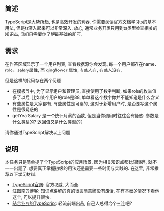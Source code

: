 ## 简述
TypeScript是大势所趋, 也是高效开发的利器. 你需要阅读官方文档学习ts的基本用法, 但是ts深入起来可以非常深入. 放心, 通常业务开发只用到ts类型检查相关的知识点, 我们只需要你了解最基础的即可. 

## 需求
在作答区域显示了一个用户列表, 查看数据源你会发现, 每一个用户都存在name、role、salary属性, 而 qingflower 属性, 有些人有, 有些人没有. 

但是这样的代码存在两个问题

 - 在模板当中, 为了显示用户和管理员, 直接使用了数字判断, 如果role的枚举值多了以后, 比如某个用户的role是88, 单单看这个数字你并不能知道是什么含义
 - 有些属性是大家都有, 有些属性是可选的, 这对于新增用户时, 是否要写这个属性是很疑惑的
 - getYearSalary 是一个统计月薪的函数, 但是当你调用时往往会有疑惑: 参数是什么类型的? 返回值又是什么类型的?

请你通过TypeScript解决以上问题

## 说明
本任务只是简单提了个TypeScript的应用场景. 因为相关知识点都比较琐碎, 就不一一出题了. 想要真正掌握初级的用法还是需要一些时间与实践的. 在这里, 非常推荐以下学习材料.
 - [TypeScript官网](https://www.tslang.cn/docs/handbook/basic-types.html): 官方权威, 大而全.
 - [汪图南的博客](https://wangtunan.github.io/blog/typescript/challenge.html#%E4%BB%8B%E7%BB%8D): 知识点讲解的真的很言简意赅没有废话, 在有基础的情况下看他这个, 可以提升很快.
 - [结合业务的TypeScript](https://www.bilibili.com/video/BV16a411q7r3?spm_id_from=333.999.0.0): 轻流前端出品, 自己人总得给个三连吧?